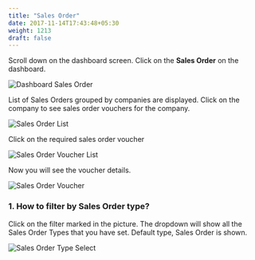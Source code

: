 ```yaml
---
title: "Sales Order"
date: 2017-11-14T17:43:48+05:30
weight: 1213
draft: false
---
```


Scroll down on the dashboard screen. Click on the **Sales Order** on the dashboard.

![Dashboard Sales Order](../../../images/android/dashboard_sales_order.png "Dashboard Sales Order")

List of Sales Orders grouped by companies are displayed. Click on the company to see sales order vouchers for the company.

![Sales Order List](../../../images/android/sales_order_list.png "Sales Order List")

Click on the required sales order voucher

![Sales Order Voucher List](../../../images/android/sales_order_voucher_list.png "Sales Order Voucher List")

Now you will see the voucher details.

![Sales Order Voucher](../../../images/android/sales_order_voucher.png "Sales Order Voucher")

### 1. How to filter by Sales Order type?

Click on the filter marked in the picture. The dropdown will show all the Sales Order Types that you have set. Default type, Sales Order is shown.

![Sales Order Type Select](../../../images/android/sales_order_type_select.png "Sales Order Type Select")
